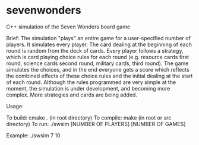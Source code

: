 # sevenwonders
C++ simulation of the Seven Wonders board game

Brief:
The simulation "plays" an entire game for a user-specified number of players. It simulates every player. 
The card dealing at the beginning of each round is random from the deck of cards. 
Every player follows a strategy, which is card playing choice rules for each round (e.g. resource cards first round, science cards second round, military cards, third round). 
The game simulates the choices, and in the end everyone gets a score which reflects the combined effects of these choice rules and the initial dealing at the start of each round.
Although the rules programmed are very simple at the moment, the simulation is under development, and becoming more complex. More strategies and cards are being added. 

Usage:

To build: cmake . (in root directory)
To compile: make (in root or src directory)
To run: ./swsim [NUMBER OF PLAYERS] [NUMBER OF GAMES]

Example: ./swsim 7 10
